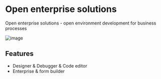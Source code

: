 # Open enterprise solutions

Open enterprise solutions - open environment development for business processes

![image](https://github.com/user-attachments/assets/b41cf194-bf97-46d4-8091-f2870e57e752)

## Features

- Designer & Debugger & Code editor 
- Enterprise & form builder 

